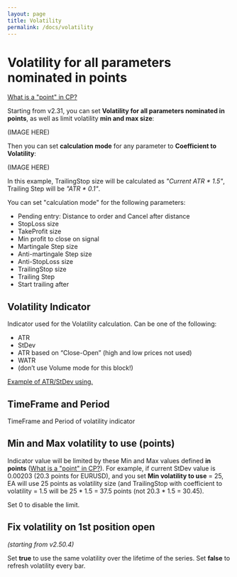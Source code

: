 ```yaml
---
layout: page
title: Volatility
permalink: /docs/volatility
---
```


# Volatility for all parameters nominated in points

[What is a "point" in CP?](https://communitypowerea.userecho.com/en/communities/7/topics/384-what-is-a-point-in-cp-what-does-stoploss-250-points-mean)

Starting from v2.31, you can set **Volatility for all parameters nominated in points**, as well as limit volatility **min and max size**:

(IMAGE HERE)

Then you can set **calculation mode** for any parameter to **Coefficient to Volatility**:

(IMAGE HERE)

In this example, TrailingStop size will be calculated as *"Current ATR * 1.5"*, Trailing Step will be *"ATR * 0.1"*.

You can set "calculation mode" for the following parameters:
* Pending entry: Distance to order and Cancel after distance
* StopLoss size
* TakeProfit size
* Min profit to close on signal
* Martingale Step size
* Anti-martingale Step size
* Anti-StopLoss size
* TrailingStop size
* Trailing Step
* Start trailing after


## Volatility Indicator

Indicator used for the Volatility calculation.
Can be one of the following:
* ATR
* StDev
* ATR based on “Close-Open” (high and low prices not used)
* WATR
* (don’t use Volume mode for this block!)

[Example of ATR/StDev using.](https://communitypowerea.userecho.com/en/communities/1/topics/509-how-to-properly-use-the-volatility-filter?redirect_to_reply=3383#comment-3383)


## TimeFrame and Period

TimeFrame and Period of volatility indicator


## Min and Max volatility to use (points)

Indicator value will be limited by these Min and Max values defined **in points** ([What is a "point" in CP?](https://communitypowerea.userecho.com/en/communities/7/topics/384-what-is-a-point-in-cp-what-does-stoploss-250-points-mean)). For example, if current StDev value is 0.00203 (20.3 points for EURUSD), and you set **Min volatility to use** = 25, EA will use 25 points as volatility size (and TrailingStop with coefficient to volatility = 1.5 will be 25 * 1.5 = 37.5 points (not 20.3 * 1.5 = 30.45).

Set 0 to disable the limit.


## Fix volatility on 1st position open

*(starting from v2.50.4)*

Set **true** to use the same volatility over the lifetime of the series.
Set **false** to refresh volatility every bar.
